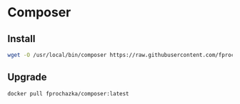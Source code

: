 # Composer

## Install

```bash
wget -O /usr/local/bin/composer https://raw.githubusercontent.com/fprochazka/docker-images/master/composer/run.sh
```

## Upgrade

```bash
docker pull fprochazka/composer:latest
```
